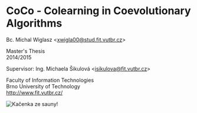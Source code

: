 CoCo - Colearning in Coevolutionary Algorithms
==============================================

Bc. Michal Wiglasz &lt;xwigla00@stud.fit.vutbr.cz>

Master's Thesis<br>
2014/2015

Supervisor: Ing. Michaela Šikulová &lt;isikulova@fit.vutbr.cz>

Faculty of Information Technologies<br>
Brno University of Technology<br>
http://www.fit.vutbr.cz/

![Kačenka ze sauny!](http://michalwiglasz.cz/files/kachna.jpg)
